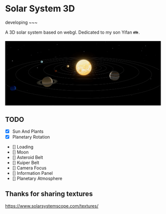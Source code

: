 # Solar System 3D

developing ~~~

A 3D solar system based on webgl. Dedicated to my son Yifan :family:. 

![screenshot](./screenshot.png)

## TODO

- [x] Sun And Plants
- [x] Planetary Rotation
- [] Loading
- [] Moon
- [] Asteroid Belt
- [] Kuiper Belt
- [] Camera Focus
- [] Information Panel
- [] Planetary Atmosphere

## Thanks for sharing textures

https://www.solarsystemscope.com/textures/